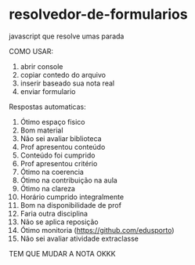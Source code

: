 # resolvedor-de-formularios
javascript que resolve umas parada

COMO USAR:

1) abrir console
2) copiar contedo do arquivo
3) inserir baseado sua nota real
4) enviar formulario

Respostas automaticas:
1) Ótimo espaço fisico
2) Bom material
3) Não sei avaliar biblioteca
4) Prof apresentou conteúdo
5) Conteúdo foi cumprido
6) Prof apresentou critério
7) Ótimo na coerencia
8) Ótimo na contribuição na aula
9) Ótimo na clareza
10) Horário cumprido integralmente
11) Bom na disponibilidade de prof
12) Faria outra disciplina
13) Não se aplica reposição
14) Ótimo monitoria (https://github.com/edusporto)
15) Não sei avaliar atividade extraclasse

TEM QUE MUDAR A NOTA OKKK